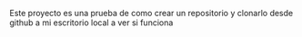Este proyecto es una prueba de como crear un repositorio y clonarlo desde github a mi escritorio local
a ver si funciona
